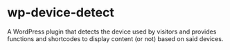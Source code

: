 wp-device-detect
================

A WordPress plugin that detects the device used by visitors and provides functions and shortcodes to display content (or not) based on said devices. 
